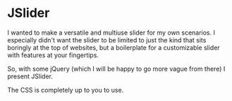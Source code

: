 # JSlider

I wanted to make a versatile and multiuse slider for my own scenarios. I especially didn't want the slider to be limited to just the kind that sits boringly at the top of websites, but a boilerplate for a customizable slider with features at your fingertips.

So, with some jQuery (which I will be happy to go more vague from there) I present JSlider.

The CSS is completely up to you to use.
